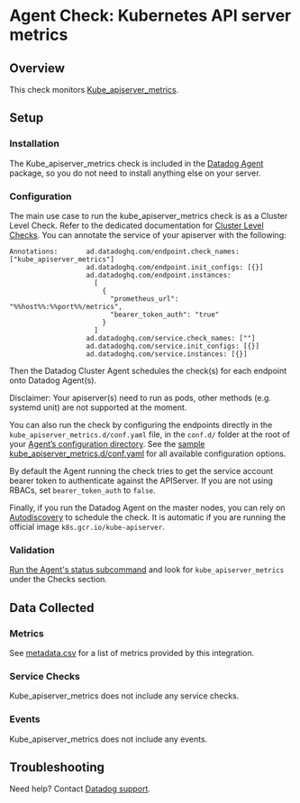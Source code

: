 # Agent Check: Kubernetes API server metrics

## Overview

This check monitors [Kube_apiserver_metrics][1].

## Setup

### Installation

The Kube_apiserver_metrics check is included in the [Datadog Agent][2] package, so you do not need to install anything else on your server.

### Configuration

The main use case to run the kube_apiserver_metrics check is as a Cluster Level Check.
Refer to the dedicated documentation for [Cluster Level Checks][3].
You can annotate the service of your apiserver with the following:
```
Annotations:       ad.datadoghq.com/endpoint.check_names: ["kube_apiserver_metrics"]
                   ad.datadoghq.com/endpoint.init_configs: [{}]
                   ad.datadoghq.com/endpoint.instances:
                     [
                       {
                         "prometheus_url": "%%host%%:%%port%%/metrics",
                         "bearer_token_auth": "true"
                       }
                     ]
                   ad.datadoghq.com/service.check_names: [""]
                   ad.datadoghq.com/service.init_configs: [{}]
                   ad.datadoghq.com/service.instances: [{}]
```
Then the Datadog Cluster Agent schedules the check(s) for each endpoint onto Datadog Agent(s).

Disclaimer: Your apiserver(s) need to run as pods, other methods (e.g. systemd unit) are not supported at the moment.

You can also run the check by configuring the endpoints directly in the `kube_apiserver_metrics.d/conf.yaml` file, in the `conf.d/` folder at the root of your [Agent’s configuration directory][4].
See the [sample kube_apiserver_metrics.d/conf.yaml][2] for all available configuration options.

By default the Agent running the check tries to get the service account bearer token to authenticate against the APIServer. If you are not using RBACs, set `bearer_token_auth` to `false`.

Finally, if you run the Datadog Agent on the master nodes, you can rely on [Autodiscovery][5] to schedule the check. It is automatic if you are running the official image `k8s.gcr.io/kube-apiserver`.

### Validation

[Run the Agent's status subcommand][6] and look for `kube_apiserver_metrics` under the Checks section.

## Data Collected

### Metrics

See [metadata.csv][7] for a list of metrics provided by this integration.

### Service Checks

Kube_apiserver_metrics does not include any service checks.

### Events

Kube_apiserver_metrics does not include any events.

## Troubleshooting

Need help? Contact [Datadog support][8].

[1]: https://kubernetes.io/docs/reference/command-line-tools-reference/kube-apiserver
[2]: https://github.com/DataDog/integrations-core/blob/master/kube_apiserver_metrics/datadog_checks/kube_apiserver_metrics/data/conf.yaml.example
[3]: https://docs.datadoghq.com/agent/autodiscovery/clusterchecks
[4]: https://docs.datadoghq.com/agent/guide/agent-configuration-files/#agent-configuration-directory
[5]: https://docs.datadoghq.com/agent/autodiscovery/?tab=kubernetes
[6]: https://docs.datadoghq.com/agent/faq/agent-commands/#agent-status-and-information
[7]: https://github.com/DataDog/integrations-core/blob/master/kube_apiserver_metrics/metadata.csv
[8]: https://docs.datadoghq.com/help
